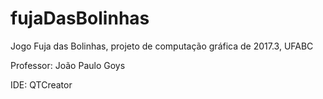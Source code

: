 # fujaDasBolinhas

Jogo Fuja das Bolinhas, projeto de computação gráfica de 2017.3, UFABC

Professor: João Paulo Goys

IDE: QTCreator
